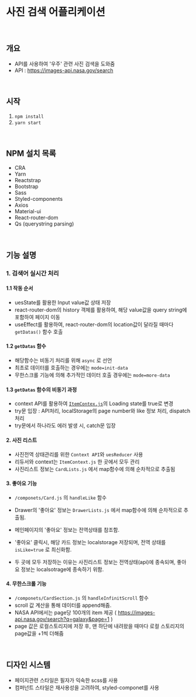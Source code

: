 # 사진 검색 어플리케이션


<br/>


## 개요
- API를 사용하여 '우주' 관련 사진 검색을 도와줌
- API : https://images-api.nasa.gov/search

<br/>

## 시작

1. ```npm install```
2. ```yarn start```

<br/>

## NPM 설치 목록

- CRA
- Yarn 
- Reactstrap 
- Bootstrap
- Sass 
- Styled-components 
- Axios 
- Material-ui
- React-router-dom 
- Qs (querystring parsing)

<br/>

## 기능 설명

### 1. 검색어 실시간 처리

  #### 1.1 작동 순서
  - uesState를 활용한 Input value값 상태 저장
  - react-router-dom의 history 객체를 활용하여, 해당 value값을 query string에 포함하여 페이지 이동
  - useEffect를 활용하여, react-router-dom의 location값이 달라질 때마다 ```getDatas()``` 함수 호출

#### 1.2 ```getDatas``` 함수
- 해당함수는 비동기 처리를 위해 ```async``` 로 선언
- 최초로 데이터를 호출하는 경우에는 ```mode=init-data```
- 무한스크롤 기능에 의해 추가적인 데이터 호출 경우에는 ```mode=more-data```


#### 1.3 ```getDatas``` 함수의 비동기 과정
- context API를 활용하여 [```ItemContex.js```](https://github.com/jun094/react-photo-search-tutorial/blob/master/src/ItemsContext.js)의 Loading state를 true로 변경
- try문 입장 : API처리, localStorage의 page number와 like 정보 처리, dispatch 처리
- try문에서 하나라도 에러 발생 시, catch문 입장


#### 2. 사진 리스트
- 사진전역 상태관리를 위한 ```Context API```와 ```uesReducer``` 사용
- 리듀서와 context는 ```ItemContext.js``` 한 곳에서 모두 관리
- 사진리스트 정보는 ```CardLists.js``` 에서 map함수에 의해 순차적으로 추출됨

#### 3. 좋아요 기능
- ```/componets/Card.js``` 의 ```handleLike``` 함수
- Drawer의 '좋아요' 정보는 ```DrawerLists.js``` 에서 map함수에 의해 순차적으로 추출됨.
- 메인페이지의 '좋아요' 정보는 전역상태를 참조함.

- '좋아요' 클릭시, 해당 카드 정보는 localstorage 저장되며, 전역 상태를 ```isLike=true``` 로 최신화함.
- 두 곳에 모두 저장하는 이유는 사진리스트 정보는 전역상태(api)에 종속되며, 좋아요 정보는 localsotrage에 종속하기 위함.

#### 4. 무한스크롤 기능
- ```/componets/CardSection.js``` 의 ```handleInfinitScroll``` 함수
- scroll 값 계산을 통해 데이터를 append해줌.
- NASA API에서는 page당 100개의 item 제공 ( https://images-api.nasa.gov/search?q=galaxy&page=1 )
- page 값은 로컬스토리지에 저장 후, 맨 하단에 내려왔을 때마다 로컬 스토리지의 page값을 +1씩 더해줌


<br/>

## 디자인 시스템

- 페이지관련 스타일은 필자가 익숙한 scss를 사용
- 컴퍼넌트 스타일은 재사용성을 고려하여, styled-componet를 사용 
